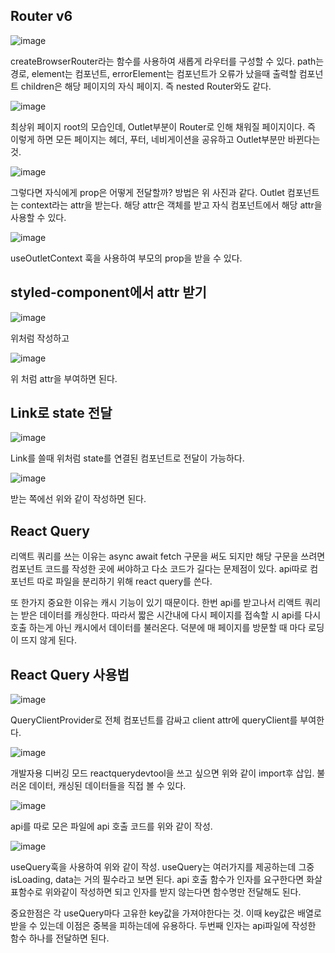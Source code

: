 ## Router v6
![image](https://user-images.githubusercontent.com/55936770/208658657-5c34ef72-8d9a-4533-99c6-d9c2342e9074.png)

createBrowserRouter라는 함수를 사용하여 새롭게 라우터를 구성할 수 있다. path는 경로, element는 컴포넌트, errorElement는 컴포넌트가 오류가 났을때 출력할 컴포넌트
children은 해당 페이지의 자식 페이지. 즉 nested Router와도 같다.

![image](https://user-images.githubusercontent.com/55936770/208658947-d8a0a36c-2f1f-4d8b-9e92-0084553cd168.png)

최상위 페이지 root의 모습인데, Outlet부분이 Router로 인해 채워질 페이지이다. 즉 이렇게 하면 모든 페이지는 헤더, 푸터, 네비게이션을 공유하고 Outlet부분만 바뀐다는 것.

![image](https://user-images.githubusercontent.com/55936770/208659125-ff889689-b1c3-457b-b536-8175b85da64e.png)

그렇다면 자식에게 prop은 어떻게 전달할까? 방법은 위 사진과 같다. Outlet 컴포넌트는 context라는 attr을 받는다. 해당 attr은 객체를 받고 자식 컴포넌트에서 해당 attr을 사용할 수 있다.

![image](https://user-images.githubusercontent.com/55936770/208659322-b98197a1-bfd4-43f6-92e7-e80a9ee1df4b.png)

useOutletContext 훅을 사용하여 부모의 prop을 받을 수 있다.

## styled-component에서 attr 받기
![image](https://user-images.githubusercontent.com/55936770/208659564-b04c19b9-40a5-4d54-9184-2959d1dbc406.png)

위처럼 작성하고

![image](https://user-images.githubusercontent.com/55936770/208659612-0f86ac5a-cab8-40bf-a092-0e7b06895072.png)

위 처럼 attr을 부여하면 된다.

## Link로 state 전달
![image](https://user-images.githubusercontent.com/55936770/208659817-31b56164-86f4-4bde-8a10-b7fb272126c4.png)

Link를 쓸때 위처럼 state를 연결된 컴포넌트로 전달이 가능하다.

![image](https://user-images.githubusercontent.com/55936770/208659886-6c4e3ff8-a572-45d5-a3fd-2deefe409a31.png)

받는 쪽에선 위와 같이 작성하면 된다.

## React Query
리액트 쿼리를 쓰는 이유는 async await fetch 구문을 써도 되지만 해당 구문을 쓰려면 컴포넌트 코드를 작성한 곳에 써야하고 다소 코드가 길다는 문제점이 있다. api따로 
컴포넌트 따로 파일을 분리하기 위해 react query를 쓴다.

또 한가지 중요한 이유는 캐시 기능이 있기 때문이다. 한번 api를 받고나서 리액트 쿼리는 받은 데이터를 캐싱한다. 따라서 짧은 시간내에 다시 페이지를 접속할 시 api를 다시 호출
하는게 아닌 캐시에서 데이터를 불러온다. 덕분에 매 페이지를 방문할 때 마다 로딩이 뜨지 않게 된다.

## React Query 사용법
![image](https://user-images.githubusercontent.com/55936770/208660410-d2222c5b-93a7-46e4-b5f0-fa8f88658cb9.png)

QueryClientProvider로 전체 컴포넌트를 감싸고 client attr에 queryClient를 부여한다.

![image](https://user-images.githubusercontent.com/55936770/208660668-b96ccd8c-269d-421c-a199-448972c8aac6.png)

개발자용 디버깅 모드 reactquerydevtool을 쓰고 싶으면 위와 같이 import후 삽입. 불러온 데이터, 캐싱된 데이터들을 직접 볼 수 있다.

![image](https://user-images.githubusercontent.com/55936770/208660837-46877569-1501-4d53-8282-268f4fdf8824.png)

api를 따로 모은 파일에 api 호출 코드를 위와 같이 작성. 

![image](https://user-images.githubusercontent.com/55936770/208661170-8bbae171-bc95-4149-afd0-fa5a5921e7a4.png)

useQuery훅을 사용하여 위와 같이 작성. useQuery는 여러가지를 제공하는데 그중 isLoading, data는 거의 필수라고 보면 된다. api 호출 함수가 인자를 요구한다면 화살표함수로 위와같이 
작성하면 되고 인자를 받지 않는다면 함수명만 전달해도 된다. 

중요한점은 각 useQuery마다 고유한 key값을 가져야한다는 것. 이때 key값은 배열로 받을 수 있는데 이점은 중복을 피하는데에 유용하다. 두번째 인자는 api파일에 작성한 함수 하나를
전달하면 된다.


